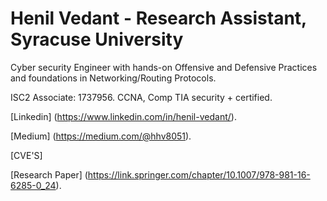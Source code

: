 # Henil Vedant   - Research Assistant, Syracuse University
Cyber security Engineer with hands-on Offensive and Defensive Practices and foundations in Networking/Routing Protocols.

ISC2 Associate: 1737956.
CCNA, Comp TIA security + certified.

[Linkedin]  (https://www.linkedin.com/in/henil-vedant/).

[Medium]   (https://medium.com/@hhv8051).

[CVE'S]   

[Research Paper]  (https://link.springer.com/chapter/10.1007/978-981-16-6285-0_24).

